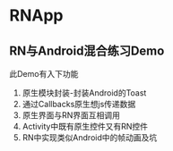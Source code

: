 # RNApp

## RN与Android混合练习Demo

此Demo有入下功能

1. 原生模块封装-封装Android的Toast
2. 通过Callbacks原生想js传递数据
3. 原生界面与RN界面互相调用
4. Activity中既有原生控件又有RN控件
5. RN中实现类似Android中的帧动画及坑
